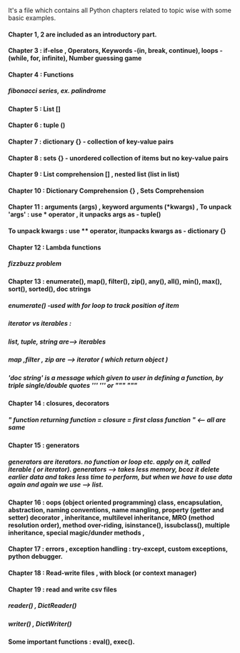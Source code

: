 It's a file which contains all Python chapters related to topic wise with some basic examples.                                          
#### Chapter 1, 2 are included as an introductory part. 
#### Chapter 3 : if-else , Operators, Keywords -(in, break, continue), loops -(while, for, infinite), Number guessing game
#### Chapter 4 : Functions
##### fibonacci series, ex. palindrome 
#### Chapter 5 : List []
#### Chapter 6 : tuple ()
#### Chapter 7 : dictionary {} - collection of key-value pairs
#### Chapter 8 : sets {} - unordered collection of items but no key-value pairs
#### Chapter 9 : List comprehension [] , nested list (list in list)
#### Chapter 10 : Dictionary Comprehension {} , Sets Comprehension
#### Chapter 11 : arguments (args) , keyword arguments (*kwargs) , To unpack 'args' : use * operator , it unpacks args as - tuple()
####              To unpack kwargs : use ** operator, itunpacks kwargs as - dictionary {} 

#### Chapter 12 : Lambda functions 
##### fizzbuzz problem
#### Chapter 13 : enumerate(), map(), filter(), zip(), any(), all(), min(), max(), sort(), sorted(), doc strings 
##### enumerate() -used with for loop to track position of item
##### iterator vs iterables : 
##### list, tuple, string are--> iterables
##### map ,filter , zip are --> iterator    ( which return object ) 
##### 'doc string' is a message which given to user in defining a function, by triple single/double quotes   '''  '''  or  """   """

#### Chapter 14 : closures, decorators
##### " function returning function = closure = first class function "  <-- all are same

#### Chapter 15 : generators
##### generators are iterators. no function or loop etc. apply on it, called iterable ( or iterator). generators --> takes less memory, bcoz it delete earlier data and takes less time to perform, but when we have to use data again and again we use --> list.

#### Chapter 16 : oops (object oriented programming) class, encapsulation, abstraction, naming conventions, name mangling, property (getter and setter) decorator , inheritance, multilevel inheritance, MRO (method resolution order), method over-riding, isinstance(), issubclass(), multiple inheritance, special magic/dunder methods , 

#### Chapter 17 : errors , exception handling : try-except, custom exceptions, python debugger.
#### Chapter 18 : Read-write files , with block (or context manager)
#### Chapter 19 : read and write csv files
##### reader() , DictReader()
##### writer() , DictWriter()

#### Some important functions : eval(), exec().
